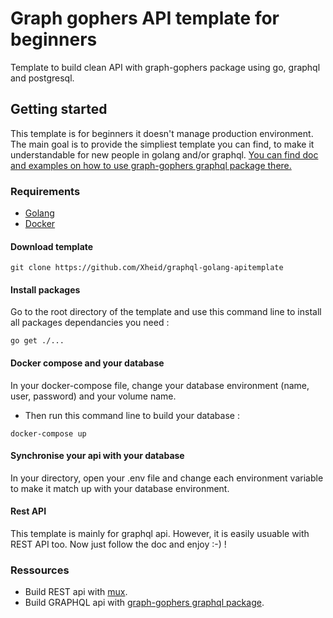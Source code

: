 # Graph gophers API template for beginners

Template to build clean API with graph-gophers package using go, graphql and postgresql.

## Getting started

This template is for beginners it doesn't manage production environment. The main goal is to provide the simpliest template you can find, to make it understandable for new people in golang and/or graphql. [You can find doc and examples on how to use graph-gophers graphql package there.](https://github.com/graph-gophers/graphql-go)

### Requirements

* [Golang](https://golang.org/doc/install)
* [Docker](https://docs.docker.com/v17.12/install/)

#### Download template

```
git clone https://github.com/Xheid/graphql-golang-apitemplate
```

#### Install packages

Go to the root directory of the template and use this command line to install all packages dependancies you need :

```
go get ./...
```

#### Docker compose and your database

In your docker-compose file, change your database environment (name, user, password) and your volume name.
* Then run this command line to build your database :

```
docker-compose up
```

#### Synchronise your api with your database

In your directory, open your .env file and change each environment variable to make it match up with your database environment.

#### Rest API

This template is mainly for graphql api. However, it is easily usuable with REST API too. Now just follow the doc and enjoy :-) ! 

### Ressources 

* Build REST api with [mux](https://github.com/gorilla/mux).
* Build GRAPHQL api with [graph-gophers graphql package](https://github.com/graph-gophers/graphql-go).
